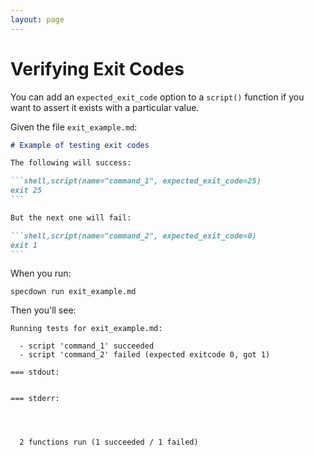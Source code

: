 ```yaml
---
layout: page
---
```


# Verifying Exit Codes

You can add an `expected_exit_code` option to a `script()` function if you want to assert it exists with a particular value.

Given the file `exit_example.md`:

```` markdown
# Example of testing exit codes

The following will success:

```shell,script(name="command_1", expected_exit_code=25)
exit 25
```

But the next one will fail:

```shell,script(name="command_2", expected_exit_code=0)
exit 1
```
````

When you run:

``` shell
specdown run exit_example.md
```

Then you'll see:

``` text
Running tests for exit_example.md:

  - script 'command_1' succeeded
  - script 'command_2' failed (expected exitcode 0, got 1)

=== stdout:


=== stderr:




  2 functions run (1 succeeded / 1 failed)

```

